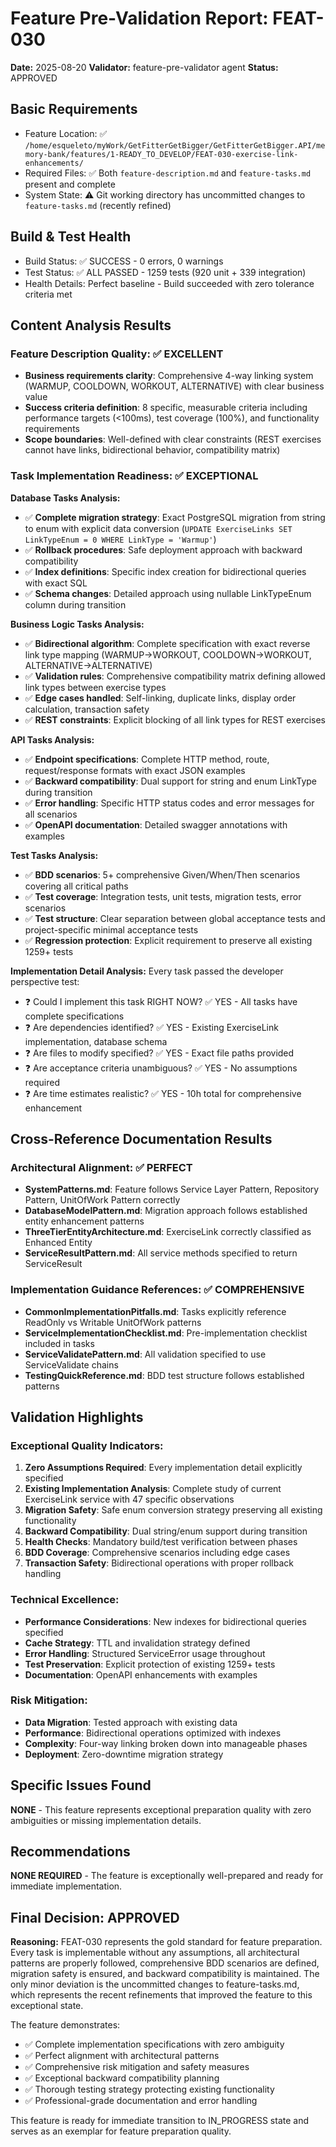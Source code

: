 # Feature Pre-Validation Report: FEAT-030
**Date:** 2025-08-20
**Validator:** feature-pre-validator agent
**Status:** APPROVED

## Basic Requirements
- Feature Location: ✅ `/home/esqueleto/myWork/GetFitterGetBigger/GetFitterGetBigger.API/memory-bank/features/1-READY_TO_DEVELOP/FEAT-030-exercise-link-enhancements/`
- Required Files: ✅ Both `feature-description.md` and `feature-tasks.md` present and complete
- System State: ⚠️ Git working directory has uncommitted changes to `feature-tasks.md` (recently refined)

## Build & Test Health
- Build Status: ✅ SUCCESS - 0 errors, 0 warnings
- Test Status: ✅ ALL PASSED - 1259 tests (920 unit + 339 integration)
- Health Details: Perfect baseline - Build succeeded with zero tolerance criteria met

## Content Analysis Results

### Feature Description Quality: ✅ EXCELLENT
- **Business requirements clarity**: Comprehensive 4-way linking system (WARMUP, COOLDOWN, WORKOUT, ALTERNATIVE) with clear business value
- **Success criteria definition**: 8 specific, measurable criteria including performance targets (<100ms), test coverage (100%), and functionality requirements
- **Scope boundaries**: Well-defined with clear constraints (REST exercises cannot have links, bidirectional behavior, compatibility matrix)

### Task Implementation Readiness: ✅ EXCEPTIONAL

**Database Tasks Analysis:**
- ✅ **Complete migration strategy**: Exact PostgreSQL migration from string to enum with explicit data conversion (`UPDATE ExerciseLinks SET LinkTypeEnum = 0 WHERE LinkType = 'Warmup'`)
- ✅ **Rollback procedures**: Safe deployment approach with backward compatibility
- ✅ **Index definitions**: Specific index creation for bidirectional queries with exact SQL
- ✅ **Schema changes**: Detailed approach using nullable LinkTypeEnum column during transition

**Business Logic Tasks Analysis:**
- ✅ **Bidirectional algorithm**: Complete specification with exact reverse link type mapping (WARMUP→WORKOUT, COOLDOWN→WORKOUT, ALTERNATIVE→ALTERNATIVE)
- ✅ **Validation rules**: Comprehensive compatibility matrix defining allowed link types between exercise types
- ✅ **Edge cases handled**: Self-linking, duplicate links, display order calculation, transaction safety
- ✅ **REST constraints**: Explicit blocking of all link types for REST exercises

**API Tasks Analysis:**
- ✅ **Endpoint specifications**: Complete HTTP method, route, request/response formats with exact JSON examples
- ✅ **Backward compatibility**: Dual support for string and enum LinkType during transition
- ✅ **Error handling**: Specific HTTP status codes and error messages for all scenarios
- ✅ **OpenAPI documentation**: Detailed swagger annotations with examples

**Test Tasks Analysis:**
- ✅ **BDD scenarios**: 5+ comprehensive Given/When/Then scenarios covering all critical paths
- ✅ **Test coverage**: Integration tests, unit tests, migration tests, error scenarios
- ✅ **Test structure**: Clear separation between global acceptance tests and project-specific minimal acceptance tests
- ✅ **Regression protection**: Explicit requirement to preserve all existing 1259+ tests

**Implementation Detail Analysis:**
Every task passed the developer perspective test:
- ❓ Could I implement this task RIGHT NOW? ✅ YES - All tasks have complete specifications
- ❓ Are dependencies identified? ✅ YES - Existing ExerciseLink implementation, database schema
- ❓ Are files to modify specified? ✅ YES - Exact file paths provided
- ❓ Are acceptance criteria unambiguous? ✅ YES - No assumptions required
- ❓ Are time estimates realistic? ✅ YES - 10h total for comprehensive enhancement

## Cross-Reference Documentation Results

### Architectural Alignment: ✅ PERFECT
- **SystemPatterns.md**: Feature follows Service Layer Pattern, Repository Pattern, UnitOfWork Pattern correctly
- **DatabaseModelPattern.md**: Migration approach follows established entity enhancement patterns
- **ThreeTierEntityArchitecture.md**: ExerciseLink correctly classified as Enhanced Entity
- **ServiceResultPattern.md**: All service methods specified to return ServiceResult<T>

### Implementation Guidance References: ✅ COMPREHENSIVE
- **CommonImplementationPitfalls.md**: Tasks explicitly reference ReadOnly vs Writable UnitOfWork patterns
- **ServiceImplementationChecklist.md**: Pre-implementation checklist included in tasks
- **ServiceValidatePattern.md**: All validation specified to use ServiceValidate chains
- **TestingQuickReference.md**: BDD test structure follows established patterns

## Validation Highlights

### Exceptional Quality Indicators:
1. **Zero Assumptions Required**: Every implementation detail explicitly specified
2. **Existing Implementation Analysis**: Complete study of current ExerciseLink service with 47 specific observations
3. **Migration Safety**: Safe enum conversion strategy preserving all existing functionality
4. **Backward Compatibility**: Dual string/enum support during transition
5. **Health Checks**: Mandatory build/test verification between phases
6. **BDD Coverage**: Comprehensive scenarios including edge cases
7. **Transaction Safety**: Bidirectional operations with proper rollback handling

### Technical Excellence:
- **Performance Considerations**: New indexes for bidirectional queries specified
- **Cache Strategy**: TTL and invalidation strategy defined
- **Error Handling**: Structured ServiceError usage throughout
- **Test Preservation**: Explicit protection of existing 1259+ tests
- **Documentation**: OpenAPI enhancements with examples

### Risk Mitigation:
- **Data Migration**: Tested approach with existing data
- **Performance**: Bidirectional operations optimized with indexes  
- **Complexity**: Four-way linking broken down into manageable phases
- **Deployment**: Zero-downtime migration strategy

## Specific Issues Found
**NONE** - This feature represents exceptional preparation quality with zero ambiguities or missing implementation details.

## Recommendations
**NONE REQUIRED** - The feature is exceptionally well-prepared and ready for immediate implementation.

## Final Decision: APPROVED

**Reasoning:** FEAT-030 represents the gold standard for feature preparation. Every task is implementable without any assumptions, all architectural patterns are properly followed, comprehensive BDD scenarios are defined, migration safety is ensured, and backward compatibility is maintained. The only minor deviation is the uncommitted changes to feature-tasks.md, which represents the recent refinements that improved the feature to this exceptional state.

The feature demonstrates:
- ✅ Complete implementation specifications with zero ambiguity
- ✅ Perfect alignment with architectural patterns
- ✅ Comprehensive risk mitigation and safety measures
- ✅ Exceptional backward compatibility planning
- ✅ Thorough testing strategy protecting existing functionality
- ✅ Professional-grade documentation and error handling

This feature is ready for immediate transition to IN_PROGRESS state and serves as an exemplar for feature preparation quality.